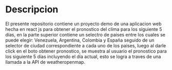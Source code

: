 # Descripcion

El presente repositorio contiene un proyecto demo de una aplicacion web hecha en react js para obtener el pronostico del clima
para los siguiente 5 días, en la parte superior contiene un selectro de paises entre los cuales se puede elegir: Venezuela,
Argentina, Colombia y España seguido de un selector de ciudad correspondiente a cada uno de los paises, luego al darle click en el 
boto obtener pronostico, se muestra al usuario el pronostico para los siguiente 5 días incluyendo el día actual, esto se logra a 
traves de una llamada a la API de weatheropenmap.